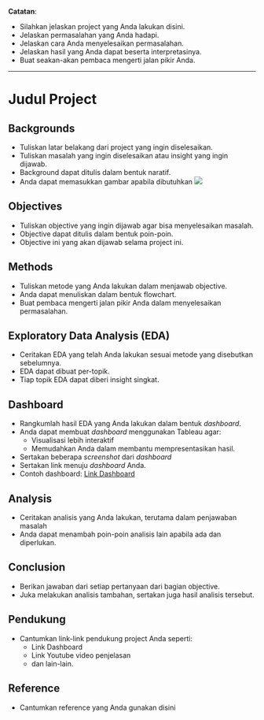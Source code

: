 **Catatan**:
- Silahkan jelaskan project yang Anda lakukan disini.
- Jelaskan permasalahan yang Anda hadapi.
- Jelaskan cara Anda menyelesaikan permasalahan.
- Jelaskan hasil yang Anda dapat beserta interpretasinya.
- Buat seakan-akan pembaca mengerti jalan pikir Anda.

---

# **Judul Project**

## **Backgrounds**
- Tuliskan latar belakang dari project yang ingin diselesaikan.
- Tuliskan masalah yang ingin diselesaikan atau insight yang ingin dijawab.
- Background dapat ditulis dalam bentuk naratif.
- Anda dapat memasukkan gambar apabila dibutuhkan
![](https://asset-a.grid.id//crop/0x0:0x0/700x465/photo/2019/10/31/71888328.jpg)


## **Objectives**
- Tuliskan objective yang ingin dijawab agar bisa menyelesaikan masalah. 
- Objective dapat ditulis dalam bentuk poin-poin.
- Objective ini yang akan dijawab selama project ini.


## **Methods**
- Tuliskan metode yang Anda lakukan dalam menjawab objective.
- Anda dapat menuliskan dalam bentuk flowchart.
- Buat pembaca mengerti jalan pikir Anda dalam menyelesaikan permasalahan.


## **Exploratory Data Analysis (EDA)**
- Ceritakan EDA yang telah Anda lakukan sesuai metode yang disebutkan sebelumnya.
- EDA dapat dibuat per-topik.
- Tiap topik EDA dapat diberi insight singkat.


## **Dashboard**
- Rangkumlah hasil EDA yang Anda lakukan dalam bentuk *dashboard*.
- Anda dapat membuat *dashboard* menggunakan Tableau agar:
   - Visualisasi lebih interaktif
   - Memudahkan Anda dalam membantu mempresentasikan hasil.
- Sertakan beberapa *screenshot* dari *dashboard*
- Sertakan link menuju *dashboard* Anda.
- Contoh dashboard: [Link Dashboard](https://public.tableau.com/app/profile/khulud.saekhan/viz/DashboardProjectLab/DashboardKepemilikanRumah)


## **Analysis**
- Ceritakan analisis yang Anda lakukan, terutama dalam penjawaban masalah
- Anda dapat menambah poin-poin analisis lain apabila ada dan diperlukan.


## **Conclusion**
- Berikan jawaban dari setiap pertanyaan dari bagian objective.
- Juka melakukan analisis tambahan, sertakan juga hasil analisis tersebut.


## **Pendukung**
- Cantumkan link-link pendukung project Anda seperti:
   - Link Dashboard
   - Link Youtube video penjelasan
   - dan lain-lain.


## **Reference**
- Cantumkan reference yang Anda gunakan disini
